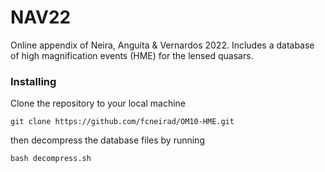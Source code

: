 # NAV22

Online appendix of Neira, Anguita & Vernardos 2022.
Includes a database of high magnification events (HME) for the lensed quasars.

### Installing

Clone the repository to your local machine
```
git clone https://github.com/fcneirad/OM10-HME.git
```
then decompress the database files by running
```
bash decompress.sh
```
